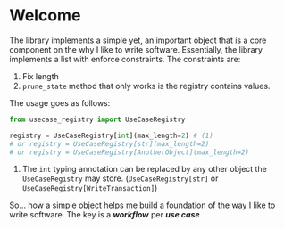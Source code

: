 # Welcome

The library implements a simple yet, an important object that is a core component on the why I like to write software. Essentially, the library implements a list with enforce constraints. The constraints are:

1. Fix length
2. `prune_state` method that only works is the registry contains values.

The usage goes as follows:


``` python
from usecase_registry import UseCaseRegistry

registry = UseCaseRegistry[int](max_length=2) # (1)
# or registry = UseCaseRegistry[str](max_length=2)
# or registry = UseCaseRegistry[AnotherObject](max_length=2)
```

1.  The `int` typing annotation can be replaced by any other object the `UseCaseRegistry` may store. (`UseCaseRegistry[str]` or `UseCaseRegistry[WriteTransaction]`)

So... how a simple object helps me build a foundation of the way I like to write software.
The key is a ***workflow*** per ***use case***
